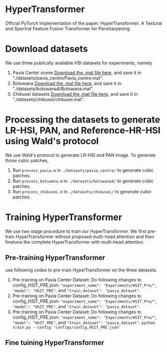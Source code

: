 # HyperTransformer
Official PyTorch implementation of the paper: HyperTransformer: A Textural and Spectral Feature Fusion Transformer for Pansharpening

# Download datasets

We use three publically available HSI datasets for experiments, namely

1) Pavia Center scene [Download the .mat file here](http://www.ehu.eus/ccwintco/index.php/Hyperspectral_Remote_Sensing_Scenes), and save it in "./datasets/pavia_centre/Pavia_centre.mat".
2) Botswana [Download the .mat file here](http://www.ehu.eus/ccwintco/index.php/Hyperspectral_Remote_Sensing_Scenes), and save it in "./datasets/botswana4/Botswana.mat".
3) Chikusei datasets [Download the .mat file here](https://naotoyokoya.com/Download.html), and save it in "./datasets/chikusei/chikusei.mat".


 # Processing the datasets to generate LR-HSI, PAN, and Reference-HR-HSI using Wald's protocol
 We use Wald's protocol to generate LR-HSI and PAN image. To generate those cubic patches,
  1) Run `process_pavia.m` in `./datasets/pavia_centre/` to generate cubic patches. 
  2) Run `process_botswana.m` in `./datasets/botswana4/` to generate cubic patches.
  3) Run `process_chikusei.m` in `./datasets/chikusei/` to generate cubic patches.
 
# Training HyperTransformer 
We use two stage procedure to train our HyperTransformer. We first pre-train HyperTransformer without proposed multi-head attention and then finetune the complete HyperTransformer with multi-head attention.

## Pre-training HyperTransformer
use following codes to pre-train HyperTransformer on the three datasets.
 1) Pre-training on Pavia Center Dataset: Do following changes to config_HSIT_PRE.json: 
    `"experiment_name": "Experiments/HSIT_Pre/"`, 
    `"model": "HSIT_PRE"`, and 
    `"train_dataset": "pavia_dataset"`.
 2) Pre-training on Pavia Center Dataset: Do following changes to config_HSIT_PRE.json: 
    `"experiment_name": "Experiments/HSIT_Pre/"`, 
    `"model": "HSIT_PRE"`, and 
    `"train_dataset": "pavia_dataset"`.
 3) Pre-training on Pavia Center Dataset: Do following changes to config_HSIT_PRE.json: 
    `"experiment_name": "Experiments/HSIT_Pre/"`, 
    `"model": "HSIT_PRE"`, and 
    `"train_dataset": "pavia_dataset"`.
`python train.py --config 'configs/config_HSIT_PRE.json'`



## Fine tuining HyperTransformer


